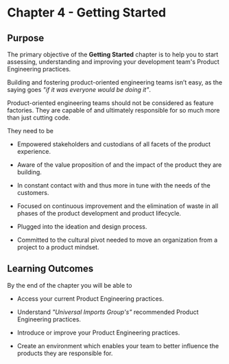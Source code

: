 # Chapter 4 - Getting Started

## Purpose

The primary objective of the **Getting Started** chapter is to help you to start assessing, understanding and improving your development team's Product Engineering practices.

Building and fostering product-oriented engineering teams isn’t easy, as the saying goes _"if it was everyone would be doing it"_.

Product-oriented engineering teams should not be considered as feature factories. They are capable of and ultimately responsible for so much more than just cutting code.

They need to be

- Empowered stakeholders and custodians of all facets of the product experience.

- Aware of the value proposition of and the impact of the product they are building.

- In constant contact with and thus more in tune with the needs of the customers.

- Focused on continuous improvement and the elimination of waste in all phases of the product development and product lifecycle.

- Plugged into the ideation and design process.

- Committed to the cultural pivot needed to move an organization from a project to a product mindset.

## Learning Outcomes

By the end of the chapter you will be able to

- Access your current Product Engineering practices.

- Understand _"Universal Imports Group's"_ recommended Product Engineering practices.

- Introduce or improve your Product Engineering practices.

- Create an environment which enables your team to better influence the products they are responsible for.
